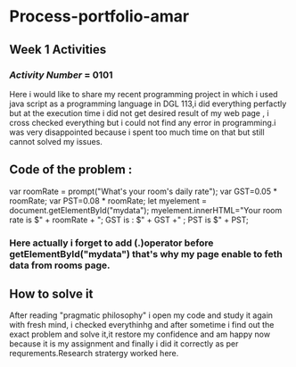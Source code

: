 # Process-portfolio-amar
## Week 1 Activities
### *Activity Number* = 0101
Here i would like to share my recent programming project in which i used java script as a programming language in DGL 113,i did everything perfactly but at the execution time i did not get desired result of my web page , i cross checked everything but i could not find any error in programming.i was very disappointed because i spent too much time on that but still cannot solved my issues.

## Code of the problem :
var roomRate = prompt("What's your room's daily rate");
var GST=0.05 * roomRate;
var PST=0.08 * roomRate;
let myelement = document.getElementById("mydata");
myelement.innerHTML="Your room rate is $" + roomRate + "; GST is : $" + GST +" ; PST is $" + PST;
### Here actually i forget to add (.)operator before getElementById("mydata") that's why my page enable to feth data from rooms page.
## How to solve it 
After reading "pragmatic philosophy" i open my code and study it again with fresh mind, i checked everythinhg and after sometime i find out the exact problem and solve it,it restore my confidence and am happy now because it is my assignment and finally i did it correctly as per requrements.Research stratergy worked here.
